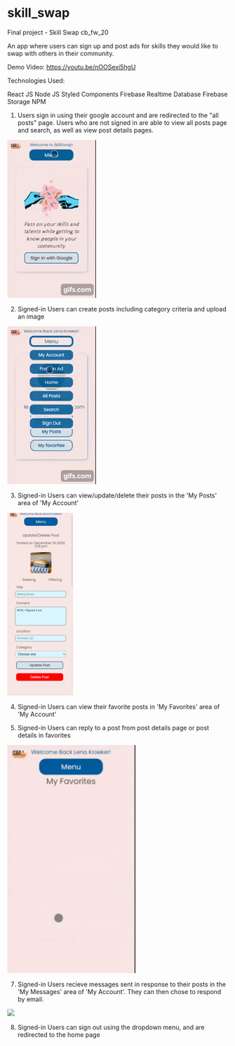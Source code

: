 # skill_swap
Final project - Skill Swap
cb_fw_20

An app where users can sign up and post ads for skills they would like to swap with others in their community.

Demo Video: https://youtu.be/nOOSexi5hgU

Technologies Used:

React JS
Node JS
Styled Components
Firebase Realtime Database
Firebase Storage
NPM

1. Users sign in using their google account and are redirected to the "all posts" page. Users who are not signed in are able to view all posts page and search, as well as view post details pages.

![signin](signin.gif)

2. Signed-in Users can create posts including category criteria and upload an image

![postad](/screenshots/postad.gif)

3. Signed-in Users can view/update/delete their posts in the 'My Posts' area of 'My Account'

<img src="screenshots/update.jpg" width="150px">


4. Signed-in Users can view their favorite posts in 'My Favorites' area of 'My Account'

5. Signed-in Users can reply to a post from post details page or post details in favorites

![](/screenshots/reply.gif)

7. Signed-in Users recieve messages sent in response to their posts in the 'My Messages' area of 'My Account'. They can then chose to respond by email.

![](/screenshots//screenshotsmessages.gif)

8.  Signed-in Users can sign out using the dropdown menu, and are redirected to the home page



